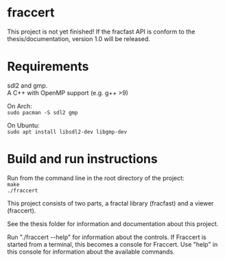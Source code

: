# fraccert
This project is not yet finished! If the fracfast API is conform to the thesis/documentation, version 1.0 will be released.

# Requirements
sdl2 and gmp.  
A C++ with OpenMP support (e.g. g++ >9)

On Arch:  
`sudo pacman -S sdl2 gmp`

On Ubuntu:  
`sudo apt install libsdl2-dev libgmp-dev`


# Build and run instructions
Run from the command line in the root directory of the project:  
`make`  
`./fraccert`

This project consists of two parts, a fractal library (fracfast) and a viewer (fraccert).

See the thesis folder for information and documentation about this project.

Run "./fraccert --help" for information about the controls.
If Fraccert is started from a terminal, this becomes a console for Fraccert. Use "help" in this console for information about the available commands.
